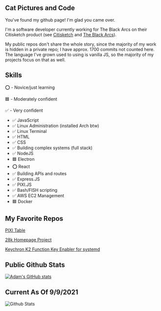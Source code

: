 ## Cat Pictures and Code

You've found my github page! I'm glad you came over.

I'm a software developer currently working for The Black Arcs on their Citisketch product (see [Citisketch](http://www.citisketch.com) and [The Black Arcs](http://www.blackarcs.org)).

My public repos don't share the whole story, since the majority of my work is hidden in a private repo; I have approx. 1700 commits not counted here. The language I've grown used to using is vanilla JS, so the majority of my projects focus on that as well.

## Skills
⭕ - Novice/just learning

🟦 - Moderately confident

✅ - Very confident

- ✅ JavaScript 
- ✅ Linux Administration (installed Arch btw) 
- ✅ Linux Terminal 
- ✅ HTML 
- ✅ CSS 
- ✅ Building complex systems (full stack) 
- ✅ NodeJS
- 🟦 Electron 
- ⭕ React 
- ✅ Building APIs and routes 
- ✅ Express.JS 
- ✅ PIXI.JS 
- ✅ Bash/FISH scripting 
- ✅ AWS EC2 Management 
- 🟦 Docker

## My Favorite Repos
[PIXI Table](https://github.com/adam-savard/pixi-js-table)

[28k Homepage Project](https://github.com/adam-savard/28k-Homepage)

[Keychron K2 Function Key Enabler for systemd](https://github.com/adam-savard/keychron-k2-function-keys-linux)

## Public Github Stats
[![Adam's GitHub stats](https://github-readme-stats.vercel.app/api?username=adam-savard)](https://github.com/anuraghazra/github-readme-stats)

## Current As Of 9/9/2021

![Github Stats](https://user-images.githubusercontent.com/49501626/132719738-dbb0ad12-43a9-4755-99ae-5996495ec3e9.png)
